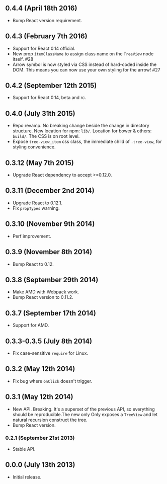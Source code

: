 ## 0.4.4 (April 18th 2016)
- Bump React version requirement.

## 0.4.3 (February 7th 2016)
- Support for React 0.14 official.
- New prop `itemClassName` to assign class name on the `TreeView` node itself. #28
- Arrow symbol is now styled via CSS instead of hard-coded inside the DOM. This means you can now use your own styling for the arrow! #27

## 0.4.2 (September 12th 2015)
- Support for React 0.14, beta and rc.

## 0.4.0 (July 31th 2015)
- Repo revamp. No breaking change beside the change in directory structure. New location for npm: `lib/`. Location for bower & others: `build/`. The CSS is on root level.
- Expose `tree-view_item` css class, the immediate child of `.tree-view`, for styling convenience.

## 0.3.12 (May 7th 2015)
- Upgrade React dependency to accept >=0.12.0.

## 0.3.11 (December 2nd 2014)
- Upgrade React to 0.12.1.
- Fix `propTypes` warning.

## 0.3.10 (November 9th 2014)
- Perf improvement.

## 0.3.9 (November 8th 2014)
- Bump React to 0.12.

## 0.3.8 (September 29th 2014)
- Make AMD with Webpack work.
- Bump React version to 0.11.2.

## 0.3.7 (September 17th 2014)
- Support for AMD.

## 0.3.3-0.3.5 (July 8th 2014)
- Fix case-sensitive `require` for Linux.

## 0.3.2 (May 12th 2014)
- Fix bug where `onClick` doesn't trigger.

## 0.3.1 (May 12th 2014)
- New API. Breaking. It's a superset of the previous API, so everything should be reproducible.The new only Only exposes a `TreeView` and let natural recursion construct the tree.
- Bump React version.

### 0.2.1 (September 21st 2013)
- Stable API.

## 0.0.0 (July 13th 2013)
- Initial release.
